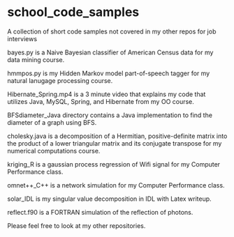 # school_code_samples
A collection of short code samples not covered in my other repos for job interviews

bayes.py is a Naive Bayesian classifier of American Census data for my data mining course.

hmmpos.py is my Hidden Markov model part-of-speech tagger for my natural lanugage processing course.

Hibernate_Spring.mp4 is a 3 minute video that explains my code that utilizes Java, MySQL, Spring, and Hibernate from my OO course.

BFSdiameter_Java directory contains a Java implementation to find the diameter of a graph using BFS.

cholesky.java is a decomposition of a Hermitian, positive-definite matrix into the product of a lower triangular matrix and its conjugate transpose for my numerical computations course.

kriging_R is a gaussian process regression of Wifi signal for my Computer Performance class.

omnet++_C++ is a network simulation for my Computer Performance class.

solar_IDL is my singular value decomposition in IDL with Latex writeup.

reflect.f90 is a FORTRAN simulation of the reflection of photons.

Please feel free to look at my other repositories.
 
